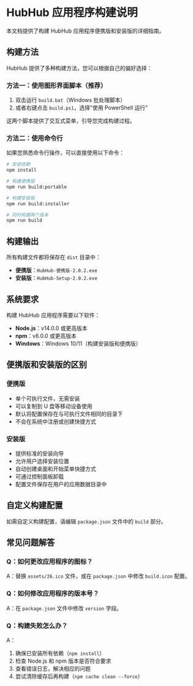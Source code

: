 # HubHub 应用程序构建说明

本文档提供了构建 HubHub 应用程序便携版和安装版的详细指南。

## 构建方法

HubHub 提供了多种构建方法，您可以根据自己的偏好选择：

### 方法一：使用图形界面脚本（推荐）

1. 双击运行 `build.bat`（Windows 批处理脚本）
2. 或者右键点击 `build.ps1`，选择"使用 PowerShell 运行"

这两个脚本提供了交互式菜单，引导您完成构建过程。

### 方法二：使用命令行

如果您熟悉命令行操作，可以直接使用以下命令：

```bash
# 安装依赖
npm install

# 构建便携版
npm run build:portable

# 构建安装版
npm run build:installer

# 同时构建两个版本
npm run build
```

## 构建输出

所有构建文件都将保存在 `dist` 目录中：

- **便携版**：`HubHub-便携版-2.0.2.exe`
- **安装版**：`HubHub-Setup-2.0.2.exe`

## 系统要求

构建 HubHub 应用程序需要以下软件：

- **Node.js**：v14.0.0 或更高版本
- **npm**：v6.0.0 或更高版本
- **Windows**：Windows 10/11（构建安装版和便携版）

## 便携版和安装版的区别

### 便携版

- 单个可执行文件，无需安装
- 可以复制到 U 盘等移动设备使用
- 默认将配置保存在与可执行文件相同的目录下
- 不会在系统中注册或创建快捷方式

### 安装版

- 提供标准的安装向导
- 允许用户选择安装位置
- 自动创建桌面和开始菜单快捷方式
- 可通过控制面板卸载
- 配置文件保存在用户的应用数据目录中

## 自定义构建配置

如需自定义构建配置，请编辑 `package.json` 文件中的 `build` 部分。

## 常见问题解答

### Q：如何更改应用程序的图标？

A：替换 `assets/26.ico` 文件，或在 `package.json` 中修改 `build.icon` 配置。

### Q：如何修改应用程序的版本号？

A：在 `package.json` 文件中修改 `version` 字段。

### Q：构建失败怎么办？

A：
1. 确保已安装所有依赖（`npm install`）
2. 检查 Node.js 和 npm 版本是否符合要求
3. 查看错误日志，解决相应的问题
4. 尝试清除缓存后再构建（`npm cache clean --force`） 